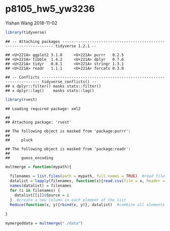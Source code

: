 p8105\_hw5\_yw3236
================
Yishan Wang
2018-11-02

``` r
library(tidyverse)
```

    ## -- Attaching packages ------------------------------------------------------------------ tidyverse 1.2.1 --

    ## <U+221A> ggplot2 3.1.0     <U+221A> purrr   0.2.5
    ## <U+221A> tibble  1.4.2     <U+221A> dplyr   0.7.6
    ## <U+221A> tidyr   0.8.1     <U+221A> stringr 1.3.1
    ## <U+221A> readr   1.1.1     <U+221A> forcats 0.3.0

    ## -- Conflicts --------------------------------------------------------------------- tidyverse_conflicts() --
    ## x dplyr::filter() masks stats::filter()
    ## x dplyr::lag()    masks stats::lag()

``` r
library(rvest)
```

    ## Loading required package: xml2

    ## 
    ## Attaching package: 'rvest'

    ## The following object is masked from 'package:purrr':
    ## 
    ##     pluck

    ## The following object is masked from 'package:readr':
    ## 
    ##     guess_encoding

``` r
multmerge = function(mypath){
  
  filenames = list.files(path = mypath, full.names = TRUE)  #read file namesas a list
  datalist = lapply(filenames, function(x){read.csv(file = x, header = T)})  #read each .csv file
  names(datalist) = filenames  
  for (i in filenames) {
    datalist[[i]]$Source = i
  }  #create a new column in each element of the list
  Reduce(function(x, y){rbind(x, y)}, datalist)  #combine all elements of the list
  
}
```

``` r
mymergeddata = multmerge("./data")
```
